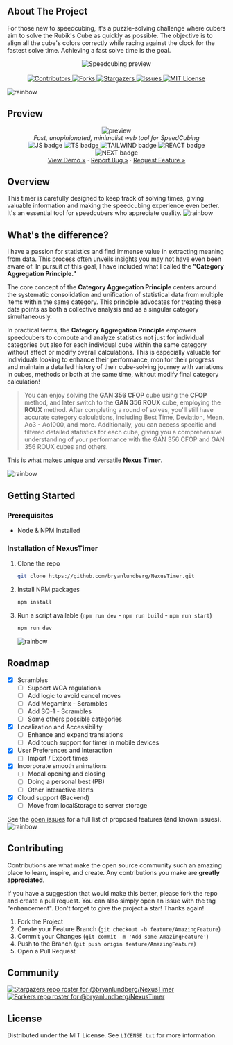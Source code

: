## About The Project

For those new to speedcubing, it's a puzzle-solving challenge where cubers aim to solve the Rubik's Cube as quickly as possible. The objective is to align all the cube's colors correctly while racing against the clock for the fastest solve time. Achieving a fast solve time is the goal.

<div align="center">
  <img src="https://raw.githubusercontent.com/bryanlundberg/NexusTimer/main/.github/images/wr.gif" alt="Speedcubing preview">
</div>
<br>
<div align="center">
  <a href="https://github.com/bryanlundberg/NexusTimer/graphs/contributors">
    <img src="https://img.shields.io/github/contributors/bryanlundberg/NexusTimer.svg?style=for-the-badge" alt="Contributors">
  </a>
  <a href="https://github.com/bryanlundberg/NexusTimer/network/members">
    <img src="https://img.shields.io/github/forks/bryanlundberg/NexusTimer.svg?style=for-the-badge" alt="Forks">
  </a>
  <a href="https://github.com/bryanlundberg/NexusTimer/stargazers">
    <img src="https://img.shields.io/github/stars/bryanlundberg/NexusTimer?style=for-the-badge" alt="Stargazers">
  </a>
  <a href="https://github.com/bryanlundberg/NexusTimer/issues">
    <img src="https://img.shields.io/github/issues/bryanlundberg/NexusTimer.svg?style=for-the-badge" alt="Issues">
  </a>
  <a href="https://github.com/bryanlundberg/NexusTimer/blob/main/LICENSE">
    <img src="https://img.shields.io/github/license/bryanlundberg/NexusTimer.svg?style=for-the-badge" alt="MIT License">
  </a>
</div>

![rainbow](https://raw.githubusercontent.com/bryanlundberg/NexusTimer/main/.github/images/rainbow.png)

## Preview

<div align="center"> 
<img src="https://raw.githubusercontent.com/bryanlundberg/NexusTimer/main/.github/images/preview.gif" alt="preview" />
<div>
    <i align="center">Fast, unopinionated, minimalist web tool for SpeedCubing</i>
    </div>
    <div align="center"> 
<img src="https://img.shields.io/badge/JavaScript-F7DF1E?style=for-the-badge&logo=JavaScript&logoColor=white" alt="JS badge" />
<img src="https://img.shields.io/badge/TypeScript-007ACC?style=for-the-badge&logo=typescript&logoColor=white" alt="TS badge" />
<img src="https://img.shields.io/badge/Tailwind_CSS-38B2AC?style=for-the-badge&logo=tailwind-css&logoColor=white" alt="TAILWIND badge" />
<img src="https://img.shields.io/badge/React-20232A?style=for-the-badge&logo=react&logoColor=61DAFB" alt="REACT badge" />
<img src="https://img.shields.io/badge/Next.js-000?logo=nextdotjs&logoColor=fff&style=for-the-badge" alt="NEXT badge" />
</div>
<div align="center">
</a>
    <a href="https://nexustimer-workspace23.koyeb.app/">View Demo »</a>
    ·
    <a href="https://github.com/bryanlundberg/NexusTimer/issues">Report Bug »</a>
    ·
    <a href="https://github.com/bryanlundberg/NexusTimer/issues">Request Feature »</a>
  </p>
</div>
</div>

## Overview

This timer is carefully designed to keep track of solving times, giving valuable information and making the speedcubing experience even better. It's an essential tool for speedcubers who appreciate quality.
![rainbow](https://raw.githubusercontent.com/bryanlundberg/NexusTimer/main/.github/images/rainbow.png)

## What's the difference?

I have a passion for statistics and find immense value in extracting meaning from data. This process often unveils insights you may not have even been aware of. In pursuit of this goal, I have included what I called the **"Category Aggregation Principle."**

The core concept of the **Category Aggregation Principle** centers around the systematic consolidation and unification of statistical data from multiple items within the same category. This principle advocates for treating these data points as both a collective analysis and as a singular category simultaneously.

In practical terms, the **Category Aggregation Principle** empowers speedcubers to compute and analyze statistics not just for individual categories but also for each individual cube within the same category without affect or modify overall calculations. This is especially valuable for individuals looking to enhance their performance, monitor their progress and maintain a detailed history of their cube-solving journey with variations in cubes, methods or both at the same time, without modify final category calculation!

> You can enjoy solving the **GAN 356 CFOP** cube using the **CFOP** method, and later switch to the **GAN 356 ROUX** cube, employing the **ROUX** method. After completing a round of solves, you'll still have accurate category calculations, including Best Time, Deviation, Mean, Ao3 - Ao1000, and more. Additionally, you can access specific and filtered detailed statistics for each cube, giving you a comprehensive understanding of your performance with the GAN 356 CFOP and GAN 356 ROUX cubes and others.

This is what makes unique and versatile **Nexus Timer**.

![rainbow](https://raw.githubusercontent.com/bryanlundberg/NexusTimer/main/.github/images/rainbow.png)

## Getting Started

### Prerequisites

- Node & NPM Installed

### Installation of NexusTimer

1. Clone the repo
   ```sh
   git clone https://github.com/bryanlundberg/NexusTimer.git
   ```
2. Install NPM packages
   ```sh
   npm install
   ```
3. Run a script available (`npm run dev` - `npm run build` - `npm run start`)
   ```sh
   npm run dev
   ```
   ![rainbow](https://raw.githubusercontent.com/bryanlundberg/NexusTimer/main/.github/images/rainbow.png)

## Roadmap

- [x] Scrambles
  - [ ] Support WCA regulations
  - [ ] Add logic to avoid cancel moves
  - [ ] Add Megaminx - Scrambles
  - [ ] Add SQ-1 - Scrambles
  - [ ] Some others possible categories
- [x] Localization and Accessibility
  - [ ] Enhance and expand translations
  - [ ] Add touch support for timer in mobile devices
- [x] User Preferences and Interaction
  - [ ] Import / Export times
- [x] Incorporate smooth animations
  - [ ] Modal opening and closing
  - [ ] Doing a personal best (PB)
  - [ ] Other interactive alerts
- [x] Cloud support (Backend)
  - [ ] Move from localStorage to server storage

See the [open issues](https://github.com/bryanlundberg/NexusTimer/issues) for a full list of proposed features (and known issues).
![rainbow](https://raw.githubusercontent.com/bryanlundberg/NexusTimer/main/.github/images/rainbow.png)

## Contributing

Contributions are what make the open source community such an amazing place to learn, inspire, and create. Any contributions you make are **greatly appreciated**.

If you have a suggestion that would make this better, please fork the repo and create a pull request. You can also simply open an issue with the tag "enhancement".
Don't forget to give the project a star! Thanks again!

1. Fork the Project
2. Create your Feature Branch (`git checkout -b feature/AmazingFeature`)
3. Commit your Changes (`git commit -m 'Add some AmazingFeature'`)
4. Push to the Branch (`git push origin feature/AmazingFeature`)
5. Open a Pull Request

## Community
[![Stargazers repo roster for @bryanlundberg/NexusTimer](https://reporoster.com/stars/dark/bryanlundberg/NexusTimer)](https://github.com/bryanlundberg/NexusTimer/stargazers)
[![Forkers repo roster for @bryanlundberg/NexusTimer](https://reporoster.com/forks/dark/bryanlundberg/NexusTimer)](https://github.com/bryanlundberg/NexusTimer/network/members)

## License

Distributed under the MIT License. See `LICENSE.txt` for more information.
